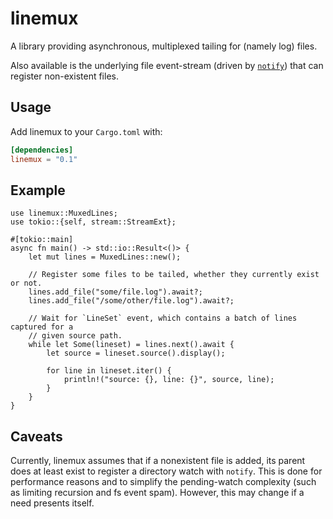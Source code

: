 
# linemux

A library providing asynchronous, multiplexed tailing for (namely log) files.

Also available is the underlying file event-stream (driven by [`notify`](https://crates.io/crates/notify))
that can register non-existent files.

## Usage

Add linemux to your `Cargo.toml` with:

```toml
[dependencies]
linemux = "0.1"
```

## Example

```rust,no_run
use linemux::MuxedLines;
use tokio::{self, stream::StreamExt};

#[tokio::main]
async fn main() -> std::io::Result<()> {
    let mut lines = MuxedLines::new();

    // Register some files to be tailed, whether they currently exist or not.
    lines.add_file("some/file.log").await?;
    lines.add_file("/some/other/file.log").await?;

    // Wait for `LineSet` event, which contains a batch of lines captured for a
    // given source path.
    while let Some(lineset) = lines.next().await {
        let source = lineset.source().display();

        for line in lineset.iter() {
            println!("source: {}, line: {}", source, line);
        }
    }
}
```

## Caveats

Currently, linemux assumes that if a nonexistent file is added, its parent does
at least exist to register a directory watch with `notify`. This is done for
performance reasons and to simplify the pending-watch complexity (such as
limiting recursion and fs event spam). However, this may change if a need
presents itself.
